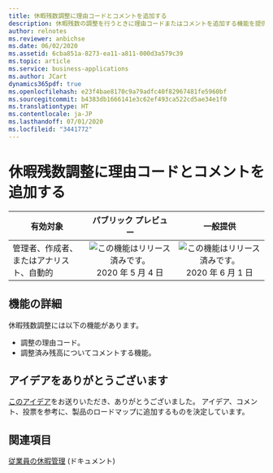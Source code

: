 ```yaml
---
title: 休暇残数調整に理由コードとコメントを追加する
description: 休暇残数の調整を行うときに理由コードまたはコメントを追加する機能を提供します。 これにより、HR はより多くの情報と調整を提供できるようになり、休暇残数について生じる可能性のある質問に回答できます。
author: relnotes
ms.reviewer: anbichse
ms.date: 06/02/2020
ms.assetid: 6cba851a-8273-ea11-a811-000d3a579c39
ms.topic: article
ms.service: business-applications
ms.author: JCart
dynamics365pdf: true
ms.openlocfilehash: e23f4bae8170c9a79adfc40f82967481fe5960bf
ms.sourcegitcommit: b4383db1666141e3c62ef493ca522cd5ae34e1f0
ms.translationtype: HT
ms.contentlocale: ja-JP
ms.lasthandoff: 07/01/2020
ms.locfileid: "3441772"
---
```

# <a name="add-reason-code-and-comment-to-leave-balance-adjustments"></a>休暇残数調整に理由コードとコメントを追加する


| 有効対象    |  パブリック プレビュー | 一般提供 | 
| ---------- | :----------: |:----------: |
|管理者、作成者、またはアナリスト、自動的|![この機能はリリース済みです。](/dynamics365-release-plan/media/green-checkmark.png "この機能はリリース済みです。") 2020 年 5 月 4 日| ![この機能はリリース済みです。](/dynamics365-release-plan/media/green-checkmark.png "この機能はリリース済みです。") 2020 年 6 月 1 日|






## <a name="feature-details"></a>機能の詳細
<!--feature detail start -->
休暇残数調整には以下の機能があります。 

- 調整の理由コード。
- 調整済み残高についてコメントする機能。
<!--feature detail end -->









## <a name="thank-you-for-your-idea"></a>アイデアをありがとうございます
[このアイデア](https://experience.dynamics.com/ideas/idea/?ideaid=fb0ee7de-b3a4-e911-80e7-0003ff688f4e)をお送りいただき、ありがとうございました。 アイデア、コメント、投票を参考に、製品のロードマップに追加するものを決定しています。

## <a name="see-also"></a>関連項目

<!--docs start-->
[従業員の休暇管理](https://docs.microsoft.com/dynamics365/human-resources/hr-leave-and-absence-manage-employee-leave) (ドキュメント)
<!--docs end-->

